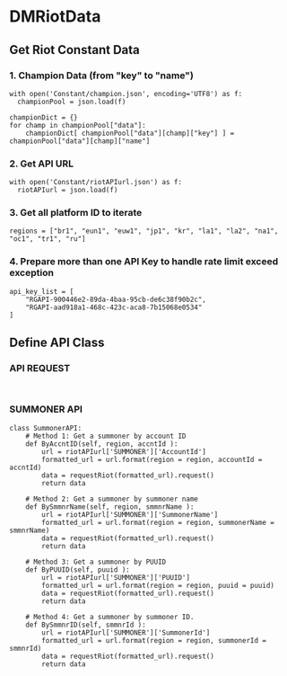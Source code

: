 # DMRiotData

## Get Riot Constant Data 
### 1. Champion Data (from "key" to "name")
```
with open('Constant/champion.json', encoding='UTF8') as f:
  championPool = json.load(f)

championDict = {}
for champ in championPool["data"]:
    championDict[ championPool["data"][champ]["key"] ] = championPool["data"][champ]["name"]
```    
### 2. Get API URL
```
with open('Constant/riotAPIurl.json') as f:
  riotAPIurl = json.load(f)
```

### 3. Get all platform ID to iterate
```
regions = ["br1", "eun1", "euw1", "jp1", "kr", "la1", "la2", "na1", "oc1", "tr1", "ru"]
```
### 4. Prepare more than one API Key to handle rate limit exceed exception
```
api_key_list = [
    "RGAPI-900446e2-89da-4baa-95cb-de6c38f90b2c",
    "RGAPI-aad918a1-468c-423c-aca8-7b15068e0534"
]
```

## Define API Class

### API REQUEST
```


```


### SUMMONER API
```
class SummonerAPI:
    # Method 1: Get a summoner by account ID
    def ByAccntID(self, region, accntId ):
        url = riotAPIurl['SUMMONER']['AccountId']
        formatted_url = url.format(region = region, accountId = accntId)
        data = requestRiot(formatted_url).request()
        return data

    # Method 2: Get a summoner by summoner name
    def BySmmnrName(self, region, smmnrName ):
        url = riotAPIurl['SUMMONER']['SummonerName']
        formatted_url = url.format(region = region, summonerName = smmnrName)
        data = requestRiot(formatted_url).request()
        return data

    # Method 3: Get a summoner by PUUID
    def ByPUUID(self, puuid ):
        url = riotAPIurl['SUMMONER']['PUUID']
        formatted_url = url.format(region = region, puuid = puuid)
        data = requestRiot(formatted_url).request()
        return data

    # Method 4: Get a summoner by summoner ID.
    def BySmmnrID(self, smmnrId ):
        url = riotAPIurl['SUMMONER']['SummonerId']
        formatted_url = url.format(region = region, summonerId = smmnrId)
        data = requestRiot(formatted_url).request()
        return data
```